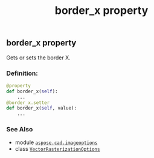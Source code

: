 ﻿---
title: border_x property
second_title: Aspose.CAD for Python via .NET API References
description: 
type: docs
weight: 40
url: /aspose.cad.imageoptions/vectorrasterizationoptions/border_x/
is_root: false
---

## border_x property


Gets or sets the border X.
### Definition:
```python
@property
def border_x(self):
    ...
@border_x.setter
def border_x(self, value):
    ...
```

### See Also
* module [`aspose.cad.imageoptions`](../../)
* class [`VectorRasterizationOptions`](/cad/python-net/aspose.cad.imageoptions/vectorrasterizationoptions)
